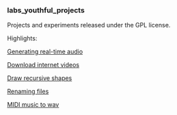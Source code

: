 
### labs\_youthful\_projects

Projects and experiments released under the GPL license.

Highlights:

[Generating real-time audio](./src/benaudio/README.md)

[Download internet videos](./src/csdownloadvid/README.md)

[Draw recursive shapes](./src/drawdraw/README.md)

[Renaming files](./src/cellrename/README.md)

[MIDI music to wav](./src/benmidi/README.md)

